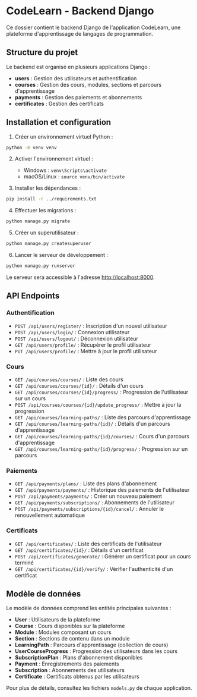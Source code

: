 
# CodeLearn - Backend Django

Ce dossier contient le backend Django de l'application CodeLearn, une plateforme d'apprentissage de langages de programmation.

## Structure du projet

Le backend est organisé en plusieurs applications Django :

- **users** : Gestion des utilisateurs et authentification
- **courses** : Gestion des cours, modules, sections et parcours d'apprentissage
- **payments** : Gestion des paiements et abonnements
- **certificates** : Gestion des certificats

## Installation et configuration

1. Créer un environnement virtuel Python :
```bash
python -m venv venv
```

2. Activer l'environnement virtuel :
   - Windows : `venv\Scripts\activate`
   - macOS/Linux : `source venv/bin/activate`

3. Installer les dépendances :
```bash
pip install -r ../requirements.txt
```

4. Effectuer les migrations :
```bash
python manage.py migrate
```

5. Créer un superutilisateur :
```bash
python manage.py createsuperuser
```

6. Lancer le serveur de développement :
```bash
python manage.py runserver
```

Le serveur sera accessible à l'adresse [http://localhost:8000](http://localhost:8000).

## API Endpoints

### Authentification

- `POST /api/users/register/` : Inscription d'un nouvel utilisateur
- `POST /api/users/login/` : Connexion utilisateur
- `POST /api/users/logout/` : Déconnexion utilisateur
- `GET /api/users/profile/` : Récupérer le profil utilisateur
- `PUT /api/users/profile/` : Mettre à jour le profil utilisateur

### Cours

- `GET /api/courses/courses/` : Liste des cours
- `GET /api/courses/courses/{id}/` : Détails d'un cours
- `GET /api/courses/courses/{id}/progress/` : Progression de l'utilisateur sur un cours
- `POST /api/courses/courses/{id}/update_progress/` : Mettre à jour la progression
- `GET /api/courses/learning-paths/` : Liste des parcours d'apprentissage
- `GET /api/courses/learning-paths/{id}/` : Détails d'un parcours d'apprentissage
- `GET /api/courses/learning-paths/{id}/courses/` : Cours d'un parcours d'apprentissage
- `GET /api/courses/learning-paths/{id}/progress/` : Progression sur un parcours

### Paiements

- `GET /api/payments/plans/` : Liste des plans d'abonnement
- `GET /api/payments/payments/` : Historique des paiements de l'utilisateur
- `POST /api/payments/payments/` : Créer un nouveau paiement
- `GET /api/payments/subscriptions/` : Abonnements de l'utilisateur
- `POST /api/payments/subscriptions/{id}/cancel/` : Annuler le renouvellement automatique

### Certificats

- `GET /api/certificates/` : Liste des certificats de l'utilisateur
- `GET /api/certificates/{id}/` : Détails d'un certificat
- `POST /api/certificates/generate/` : Générer un certificat pour un cours terminé
- `GET /api/certificates/{id}/verify/` : Vérifier l'authenticité d'un certificat

## Modèle de données

Le modèle de données comprend les entités principales suivantes :

- **User** : Utilisateurs de la plateforme
- **Course** : Cours disponibles sur la plateforme
- **Module** : Modules composant un cours
- **Section** : Sections de contenu dans un module
- **LearningPath** : Parcours d'apprentissage (collection de cours)
- **UserCourseProgress** : Progression des utilisateurs dans les cours
- **SubscriptionPlan** : Plans d'abonnement disponibles
- **Payment** : Enregistrements des paiements
- **Subscription** : Abonnements des utilisateurs
- **Certificate** : Certificats obtenus par les utilisateurs

Pour plus de détails, consultez les fichiers `models.py` de chaque application.
